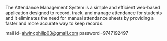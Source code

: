 The Attendance Management System is a simple and efficient web-based application designed to record, track, and manage attendance for students and It eliminates the need for manual attendance sheets by providing a faster and more accurate way to keep records.


mail id=alwincphilip03@gmail.com
password=9747192497
